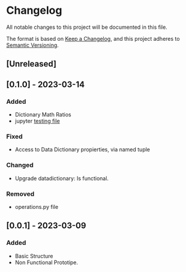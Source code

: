 # Changelog

All notable changes to this project will be documented in this file.

The format is based on [Keep a Changelog](https://keepachangelog.com/en/1.0.0/),
and this project adheres to [Semantic Versioning](https://semver.org/spec/v2.0.0.html).

## [Unreleased]

## [0.1.0] - 2023-03-14

### Added

- Dictionary Math Ratios
- jupyter [testing file](https://colab.research.google.com/drive/1kTbsPI6lPcSJfHxWH965Oec_fQo9Hn3y#scrollTo=IMEKKb_QvGaz)

### Fixed

- Access to Data Dictionary propierties, via named tuple

### Changed

- Upgrade datadictionary: Is functional.

### Removed

- operations.py file

## [0.0.1] - 2023-03-09

### Added

- Basic Structure
- Non Functional Prototipe.
